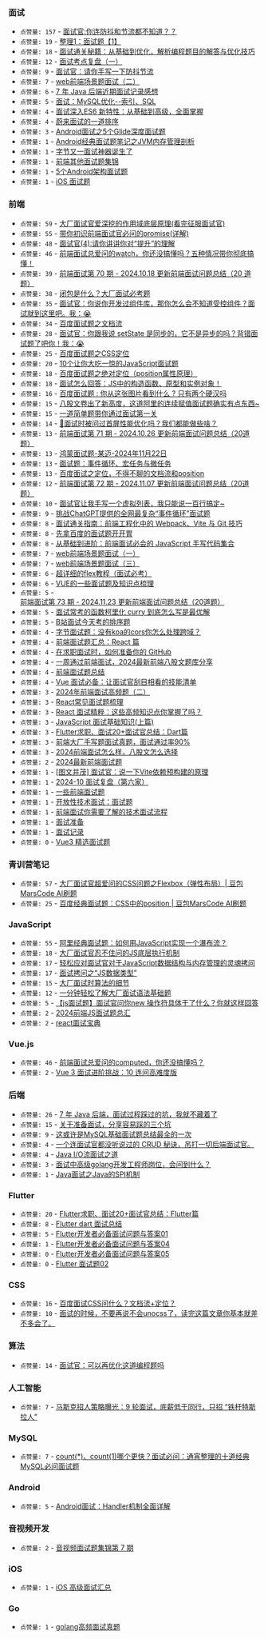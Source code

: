 ### 面试
- `点赞量: 157` - [面试官:你连防抖和节流都不知道？？](https://juejin.cn/post/7427584197580488740)
- `点赞量: 19` - [整理1：面试题【1】](https://juejin.cn/post/7441500692231569447)
- `点赞量: 18` - [面试通关秘籍：从基础到优化，解析编程题目的解答与优化技巧](https://juejin.cn/post/7439253123384279066)
- `点赞量: 12` - [面试考点复盘（一）](https://juejin.cn/post/7426298186791059467)
- `点赞量: 9` - [面试官：请你手写一下防抖节流](https://juejin.cn/post/7436218423715774499)
- `点赞量: 7` - [web前端场景题面试（二）](https://juejin.cn/post/7426195585899233292)
- `点赞量: 6` - [7 年 Java 后端近期面试记录感想](https://juejin.cn/post/7439225776848977947)
- `点赞量: 5` - [面试：MySQL优化--索引、SQL](https://juejin.cn/post/7434400134068224011)
- `点赞量: 4` - [面试深入ES6 新特性：从基础到高级，全面掌握](https://juejin.cn/post/7441611149538164751)
- `点赞量: 4` - [蔚来面试的一道排序](https://juejin.cn/post/7433375007814762532)
- `点赞量: 3` - [Android面试之5个Glide深度面试题](https://juejin.cn/post/7430883054057242643)
- `点赞量: 1` - [Android经典面试题笔记之JVM内存管理剖析](https://juejin.cn/post/7426213075726565414)
- `点赞量: 1` - [字节又一面试神器诞生了](https://juejin.cn/post/7442420706484191259)
- `点赞量: 1` - [前端其他面试题集锦](https://juejin.cn/post/7428117756807807026)
- `点赞量: 1` - [5个Android架构面试题](https://juejin.cn/post/7434561609786458150)
- `点赞量: 1` - [iOS 面试题](https://juejin.cn/post/7437714988149735476)

### 前端
- `点赞量: 59` - [大厂面试官爱深挖的作用域底层原理(看完征服面试官)](https://juejin.cn/post/7435280188706242572)
- `点赞量: 55` - [带你初识前端面试官必问的promise(详解)](https://juejin.cn/post/7428890591809126426)
- `点赞量: 48` - [面试官(4):请你讲讲你对“提升”的理解](https://juejin.cn/post/7435851189080588329)
- `点赞量: 46` - [前端面试总爱问的watch，你还没搞懂吗？五种情况带你彻底搞懂！](https://juejin.cn/post/7427399875237003327)
- `点赞量: 39` - [前端面试第 70 期 - 2024.10.18 更新前端面试问题总结（20 道题）](https://juejin.cn/post/7426886728059535395)
- `点赞量: 38` - [闭包是什么？大厂面试必考题](https://juejin.cn/post/7436217936564568090)
- `点赞量: 35` - [面试官：你说你开发过组件库，那你怎么会不知道受控组件？面试就到这里吧。我：😭](https://juejin.cn/post/7435658216656863242)
- `点赞量: 34` - [百度面试题之文档流](https://juejin.cn/post/7438853361082548274)
- `点赞量: 28` - [面试官：你跟我说 setState 是同步的，它不是异步的吗？背错面试题了吧你！我：😭](https://juejin.cn/post/7434716832313589769)
- `点赞量: 25` - [百度面试题之CSS定位](https://juejin.cn/post/7438655509899280411)
- `点赞量: 20` - [10个让你大吃一惊的JavaScript面试题](https://juejin.cn/post/7435854379231477812)
- `点赞量: 18` - [百度面试题之绝对定位（position属性原理）](https://juejin.cn/post/7439701619874971685)
- `点赞量: 18` - [面试怎么回答：JS中的构造函数、原型和实例对象！](https://juejin.cn/post/7441570808500731923)
- `点赞量: 16` - [百度面试题 : 你从这张图片看到什么 ?  只有两个硬汉吗](https://juejin.cn/post/7439646884589551628)
- `点赞量: 15` - [八股文卷出了新高度，这道阿里的连续赋值面试题确实有点东西~](https://juejin.cn/post/7440840299759812617)
- `点赞量: 15` - [一道简单题带你通过面试第一关](https://juejin.cn/post/7439177362648711180)
- `点赞量: 14` - [🚀面试时被问过首屏性能优化吗？我们都能做些啥？](https://juejin.cn/post/7438268954932903975)
- `点赞量: 13` - [前端面试第 71 期 - 2024.10.26 更新前端面试问题总结（20道题）](https://juejin.cn/post/7430510700488343603)
- `点赞量: 13` - [鸿蒙面试题-某迈-2024年11月22日](https://juejin.cn/post/7440468971201691698)
- `点赞量: 13` - [面试题：事件循环、宏任务与微任务](https://juejin.cn/post/7434133942993354752)
- `点赞量: 13` - [百度面试之定位，不得不聊的文档流和position](https://juejin.cn/post/7438849833489039401)
- `点赞量: 12` - [前端面试第 72 期 - 2024.11.07 更新前端面试问题总结（20道题）](https://juejin.cn/post/7434305887462998068)
- `点赞量: 10` - [面试官让我手写一个虚拟列表，我只能说一百行搞定~](https://juejin.cn/post/7427703852776472614)
- `点赞量: 9` - [挑战ChatGPT提供的全网最复杂“事件循环”面试题](https://juejin.cn/post/7441819826274009127)
- `点赞量: 8` - [面试通关指南：前端工程化中的 Webpack、Vite 与 Git 技巧](https://juejin.cn/post/7436410166515449856)
- `点赞量: 8` - [先拿百度的面试题开开胃](https://juejin.cn/post/7437717351448346659)
- `点赞量: 8` - [从基础到进阶：前端面试必会的 JavaScript 手写代码集合](https://juejin.cn/post/7436037034038706176)
- `点赞量: 7` - [web前端场景题面试（一）](https://juejin.cn/post/7426258025482911807)
- `点赞量: 7` - [web前端场景题面试（三）](https://juejin.cn/post/7426258025482928191)
- `点赞量: 6` - [超详细的flex教程（面试必考）](https://juejin.cn/post/7431805657186942995)
- `点赞量: 6` - [VUE的一些面试题及知识点梳理](https://juejin.cn/post/7435586169315164212)
- `点赞量: 5` - [前端面试第 73 期 - 2024.11.23 更新前端面试问题总结（20道题）](https://juejin.cn/post/7440856939348000819)
- `点赞量: 5` - [面试常考的函数柯里化 curry 到底怎么写是最优解](https://juejin.cn/post/7431449989320196137)
- `点赞量: 5` - [B站面试今天考的排序题](https://juejin.cn/post/7433758646775169036)
- `点赞量: 4` - [字节面试题：没有koa的cors你怎么处理跨域？](https://juejin.cn/post/7441974406301401140)
- `点赞量: 4` - [前端面试题汇总：React 篇](https://juejin.cn/post/7439938405917786139)
- `点赞量: 4` - [在求职面试时，如何准备你的 GitHub](https://juejin.cn/post/7433796131858006026)
- `点赞量: 4` - [一周通过前端面试，2024最新前端八股文题库分享](https://juejin.cn/post/7428154082222817306)
- `点赞量: 4` - [前端面试题总结](https://juejin.cn/post/7426352106033152011)
- `点赞量: 4` - [Vue 面试必备：让面试官刮目相看的技能清单](https://juejin.cn/post/7436412441599082531)
- `点赞量: 3` - [2024年前端面试高频题（二）](https://juejin.cn/post/7433288965941919798)
- `点赞量: 3` - [React常见面试题梳理](https://juejin.cn/post/7434868516652597283)
- `点赞量: 3` - [React 面试精粹：这些高频知识点你掌握了吗？](https://juejin.cn/post/7437081152397525042)
- `点赞量: 3` - [JavaScript 面试基础知识(上篇)](https://juejin.cn/post/7435275591515570228)
- `点赞量: 3` - [Flutter求职、面试20+面试官总结：Dart篇](https://juejin.cn/post/7441435383688232994)
- `点赞量: 3` - [前端大厂手写题面试真题，面试通过率90%](https://juejin.cn/post/7435851146979000329)
- `点赞量: 3` - [2024前端面试怎么样，八股文怎么选择](https://juejin.cn/post/7428881929615671333)
- `点赞量: 2` - [2024最新前端面试题](https://juejin.cn/post/7441042910034509839)
- `点赞量: 1` - [[图文并茂] 面试官：说一下Vite依赖预构建的原理](https://juejin.cn/post/7430859505993187355)
- `点赞量: 1` - [2024-10 面试复盘（第六家）](https://juejin.cn/post/7426341343100731431)
- `点赞量: 1` - [一些前端面试题](https://juejin.cn/post/7426886728059928611)
- `点赞量: 1` - [开放性技术面试：面试题](https://juejin.cn/post/7441247125067448361)
- `点赞量: 1` - [前端面试你需要了解的技术面试流程](https://juejin.cn/post/7426352106032857099)
- `点赞量: 1` - [面试准备](https://juejin.cn/post/7437861119798231080)
- `点赞量: 1` - [面试记录](https://juejin.cn/post/7431562650486145076)
- `点赞量: 0` - [Vue3 精选面试题](https://juejin.cn/post/7440334843055439906)

### 青训营笔记
- `点赞量: 57` - [大厂面试官超爱问的CSS问题之Flexbox（弹性布局）| 豆包MarsCode AI刷题](https://juejin.cn/post/7434934809249808411)
- `点赞量: 25` - [百度经典面试题：CSS中的position | 豆包MarsCode AI刷题](https://juejin.cn/post/7438913516168511526)

### JavaScript
- `点赞量: 55` - [阿里经典面试题：如何用JavaScript实现一个瀑布流？](https://juejin.cn/post/7431591203995222016)
- `点赞量: 18` - [大厂面试官忍不住问的JS底层执行机制](https://juejin.cn/post/7435461326560739355)
- `点赞量: 17` - [轻松应对面试官对于JavaScript数据结构与内存管理的灵魂拷问](https://juejin.cn/post/7440854187937775651)
- `点赞量: 17` - [面试拷问之“JS数据类型”](https://juejin.cn/post/7439785794917007360)
- `点赞量: 15` - [大厂面试时算法的细节](https://juejin.cn/post/7436272415436095540)
- `点赞量: 12` - [一分钟轻松了解大厂面试语法基础题](https://juejin.cn/post/7434023837880270885)
- `点赞量: 5` - [【js面试题】面试官问你new 操作符具体干了什么？你就这样回答](https://juejin.cn/post/7439927036652978188)
- `点赞量: 2` - [2024前端JS面试题总汇](https://juejin.cn/post/7433664281366069260)
- `点赞量: 2` - [react面试宝典](https://juejin.cn/post/7439250654903042088)

### Vue.js
- `点赞量: 46` - [前端面试总爱问的computed，你还没搞懂吗？](https://juejin.cn/post/7427354018714419211)
- `点赞量: 2` - [Vue 3 面试进阶挑战：10 连问高难度版](https://juejin.cn/post/7435825844183957567)

### 后端
- `点赞量: 26` - [7 年 Java 后端，面试过程踩过的坑，我就不藏着了](https://juejin.cn/post/7440369562858553371)
- `点赞量: 15` - [关于准备面试，分享容易踩的三个坑](https://juejin.cn/post/7439590002508759075)
- `点赞量: 9` - [这或许是MySQL基础面试题总结最全的一次](https://juejin.cn/post/7429707940855676991)
- `点赞量: 4` - [一个连面试官都没听说过的 CRUD 秘诀，吊打一切后端面试官。](https://juejin.cn/post/7437023118151450639)
- `点赞量: 4` - [Java I/O流面试之道](https://juejin.cn/post/7434744226988245030)
- `点赞量: 3` - [面试中高级golang开发工程师岗位，会问到什么？](https://juejin.cn/post/7438436008977088550)
- `点赞量: 1` - [Java面试之Java的SPI机制](https://juejin.cn/post/7426566685929078822)

### Flutter
- `点赞量: 20` - [Flutter求职、面试20+面试官总结：Flutter篇](https://juejin.cn/post/7441457433257541667)
- `点赞量: 8` - [Flutter dart 面试总结](https://juejin.cn/post/7433972344219320358)
- `点赞量: 5` - [Flutter开发者必备面试问题与答案01](https://juejin.cn/post/7430095703357669427)
- `点赞量: 1` - [Flutter开发者必备面试问题与答案04](https://juejin.cn/post/7431845673165307954)
- `点赞量: 0` - [Flutter开发者必备面试问题与答案05](https://juejin.cn/post/7433790649398919206)
- `点赞量: 0` - [Flutter 面试题02](https://juejin.cn/post/7434721740976160808)

### CSS
- `点赞量: 16` - [百度面试CSS问什么？文档流+定位？](https://juejin.cn/post/7438808773222776842)
- `点赞量: 10` - [面试的时候，不要再说不会unocss了，读完这篇文章你基本就差不多会了。](https://juejin.cn/post/7441761305432686618)

### 算法
- `点赞量: 14` - [面试官：可以再优化这道编程题吗](https://juejin.cn/post/7439246649879003199)

### 人工智能
- `点赞量: 7` - [马斯克招人策略曝光：9 轮面试，底薪低于同行，只招 “铁杆特斯拉人”](https://juejin.cn/post/7436286873523421238)

### MySQL
- `点赞量: 7` - [count(*)、count(1)哪个更快？面试必问：通宵整理的十道经典MySQL必问面试题](https://juejin.cn/post/7426988056636555302)

### Android
- `点赞量: 5` - [Android面试：Handler机制全面详解](https://juejin.cn/post/7434790512554475532)

### 音视频开发
- `点赞量: 2` - [音视频面试题集锦第 7 期](https://juejin.cn/post/7434085722750648355)

### iOS
- `点赞量: 1` - [iOS 高级面试汇总](https://juejin.cn/post/7428168209712922639)

### Go
- `点赞量: 1` - [golang高频面试真题](https://juejin.cn/post/7439543263696568359)